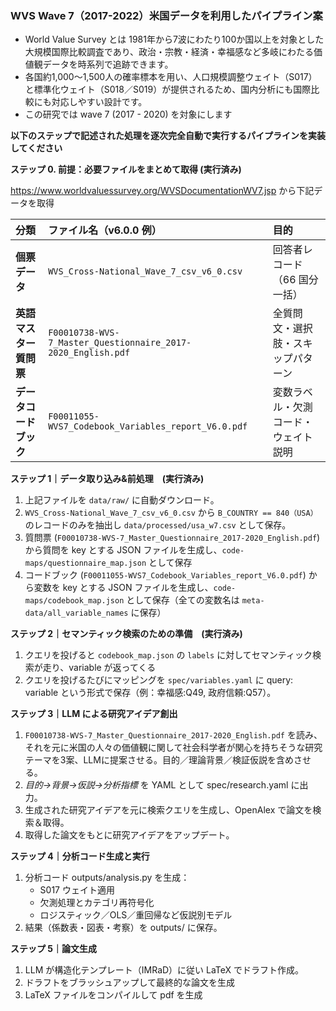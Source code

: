 ### **WVS Wave 7（2017-2022）米国データを利用したパイプライン案**

* World Value Survey とは 1981年から7波にわたり100か国以上を対象とした大規模国際比較調査であり、政治・宗教・経済・幸福感など多岐にわたる価値観データを時系列で追跡できます。  
* 各国約1,000～1,500人の確率標本を用い、人口規模調整ウェイト（S017）と標準化ウェイト（S018／S019）が提供されるため、国内分析にも国際比較にも対応しやすい設計です。
* この研究では wave 7 (2017 - 2020) を対象にします

**以下のステップで記述された処理を逐次完全自動で実行するパイプラインを実装してください**

**ステップ 0\. 前提：必要ファイルをまとめて取得 (実行済み)**

https://www.worldvaluessurvey.org/WVSDocumentationWV7.jsp から下記データを取得

| 分類                   | ファイル名（v6.0.0 例）                                 | 目的                                 |
| :--------------------- | :------------------------------------------------------ | :----------------------------------- |
| **個票データ**         | `WVS_Cross-National_Wave_7_csv_v6_0.csv`  | 回答者レコード（66 国分一括）        |
| **英語マスター質問票** | `F00010738-WVS-7_Master_Questionnaire_2017-2020_English.pdf`    | 全質問文・選択肢・スキップパターン   |
| **データコードブック** | `F00011055-WVS7_Codebook_Variables_report_V6.0.pdf`                                   | 変数ラベル・欠測コード・ウェイト説明 |

**ステップ 1｜データ取り込み&前処理　(実行済み)**

1. 上記ファイルを `data/raw/` に自動ダウンロード。   
2. `WVS_Cross-National_Wave_7_csv_v6_0.csv` から `B_COUNTRY == 840（USA）`のレコードのみを抽出し `data/processed/usa_w7.csv` として保存。
3. 質問票 (`F00010738-WVS-7_Master_Questionnaire_2017-2020_English.pdf`) から質問を key とする JSON ファイルを生成し、`code-maps/questionnaire_map.json` として保存
4. コードブック (`F00011055-WVS7_Codebook_Variables_report_V6.0.pdf`) から変数を key とする JSON ファイルを生成し、`code-maps/codebook_map.json` として保存（全ての変数名は `meta-data/all_variable_names` に保存）

**ステップ 2｜セマンティック検索のための準備　(実行済み)**
1. クエリを投げると `codebook_map.json` の `labels` に対してセマンティック検索が走り、variable が返ってくる
2. クエリを投げるたびにマッピングを `spec/variables.yaml` に query: variable という形式で保存（例：幸福感:Q49, 政府信頼:Q57）。

**ステップ 3｜LLM による研究アイデア創出**

1. `F00010738-WVS-7_Master_Questionnaire_2017-2020_English.pdf` を読み、それを元に米国の人々の価値観に関して社会科学者が関心を持ちそうな研究テーマを3案、LLMに提案させる。目的／理論背景／検証仮説を含めさせる。
2. *目的→背景→仮説→分析指標* を YAML として spec/research.yaml に出力。
3. 生成された研究アイデアを元に検索クエリを生成し、OpenAlex で論文を検索＆取得。
4. 取得した論文をもとに研究アイデアをアップデート。


**ステップ 4｜分析コード生成と実行**

1. 分析コード outputs/analysis.py を生成：  
   * S017 ウェイト適用  
   * 欠測処理とカテゴリ再符号化  
   * ロジスティック／OLS／重回帰など仮説別モデル  
2. 結果（係数表・図表・考察）を outputs/ に保存。

**ステップ 5｜論文生成**

1. LLM が構造化テンプレート（IMRaD）に従い LaTeX でドラフト作成。   
2. ドラフトをブラッシュアップして最終的な論文を生成
3. LaTeX ファイルをコンパイルして pdf を生成